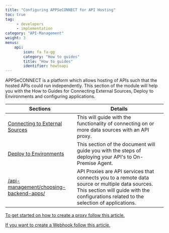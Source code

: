 ```yaml
---
title: "Configuring APPSeCONNECT for API Hosting"
toc: true
tag: 
     - developers
     - implementation
category: "API-Management"
weight: 3
menus: 
    api:
        icon: fa fa-gg
        category: "How to guides"
        title: "How to guides" 
        identifier: howtoapi 
---
```

APPSeCONNECT is a platform which allows hosting of APIs such that the hosted APIs could run independently. This section of the module will help you with the How to Guides for Connecting External Sources, Deploy to Environments and configuring applications.

|Sections|Details|
|---|---|
| [Connecting to External Sources](/api-management/connecting-to-a-data-source/)| This will guide with the functionality of connecting on or more data sources with an API proxy.|
| [Deploy to Environments](/api-management/deployments-and-environments/)| This section of the document will guide you with the steps of deploying your API's to On-Premise Agent.|
| [/api-management/choosing-backend-apps/](/api-management/choosing-backend-apps/)|API Proxies are API services that connects you to a remote data source or multiple data sources. This section will guide with the configurations related to the selection of applications.|


[To get started on how to create a proxy follow this article.](/api-management/steps-to-create-proxy-endpoint)

[If you want to create a Webhook follow this article.](/api-management/steps-to-create-webhook-endpoint)